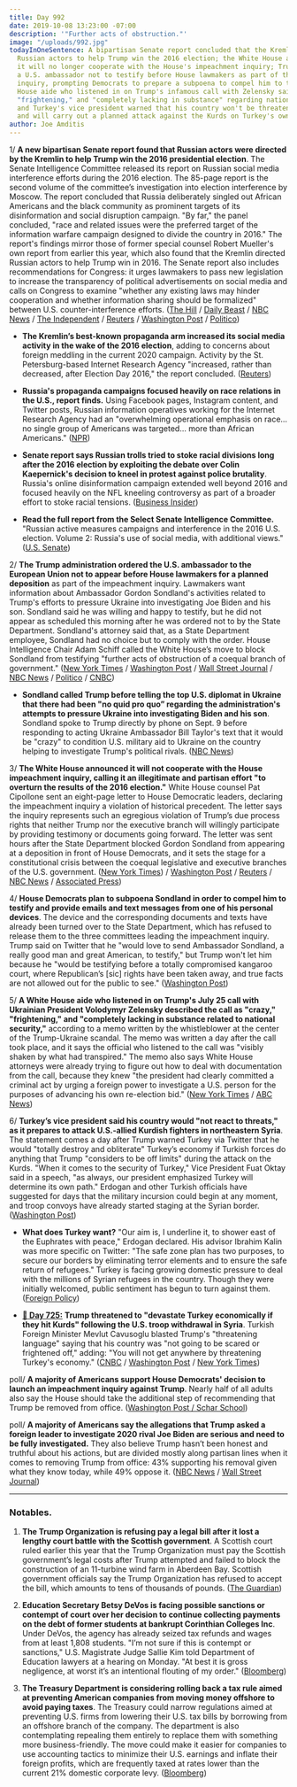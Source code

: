 ```yaml
---
title: Day 992
date: 2019-10-08 13:23:00 -07:00
description: '"Further acts of obstruction."'
image: "/uploads/992.jpg"
todayInOneSentence: A bipartisan Senate report concluded that the Kremlin directed
  Russian actors to help Trump win the 2016 election; the White House announced that
  it will no longer cooperate with the House's impeachment inquiry; Trump ordered
  a U.S. ambassador not to testify before House lawmakers as part of the impeachment
  inquiry, prompting Democrats to prepare a subpoena to compel him to testify; a White
  House aide who listened in on Trump's infamous call with Zelensky said it was "crazy,"
  "frightening," and "completely lacking in substance" regarding national security;
  and Turkey's vice president warned that his country won't be threatened by Trump
  and will carry out a planned attack against the Kurds on Turkey's own terms.
author: Joe Amditis
---
```


1/ **A new bipartisan Senate report found that Russian actors were directed by the Kremlin to help Trump win the 2016 presidential election**. The Senate Intelligence Committee released its report on Russian social media interference efforts during the 2016 election. The 85-page report is the second volume of the committee’s investigation into election interference by Moscow. The report concluded that Russia deliberately singled out African Americans and the black community as prominent targets of its disinformation and social disruption campaign. "By far," the panel concluded, "race and related issues were the preferred target of the information warfare campaign designed to divide the country in 2016." The report's findings mirror those of former special counsel Robert Mueller's own report from earlier this year, which also found that the Kremlin directed Russian actors to help Trump win in 2016. The Senate report also includes recommendations for Congress: it urges lawmakers to pass new legislation to increase the transparency of political advertisements on social media and calls on Congress to examine "whether any existing laws may hinder cooperation and whether information sharing should be formalized" between U.S. counter-interference efforts. ([The Hill](https://thehill.com/homenews/senate/464865-senate-intel-report-finds-kremlin-directed-russian-social-media-meddling-in) / [Daily Beast](https://www.thedailybeast.com/senate-intel-russian-propaganda-exploits-american-racism?ref=wrap) / [NBC News](https://www.nbcnews.com/politics/congress/gop-dem-senators-ask-laws-block-foreign-interference-elections-social-n1063716) / [The Independent](https://www.independent.co.uk/news/world/americas/us-politics/trump-russia-2016-intelligence-report-read-kremlin-facebook-a9148036.html) / [Reuters](https://www.reuters.com/article/us-russia-disinformation-senate/russian-propaganda-increased-after-2016-u-s-election-senate-committee-idUSKBN1WN23T) / [Washington Post](https://www.washingtonpost.com/technology/2019/10/08/bipartisan-senate-report-calls-sweeping-effort-prevent-russian-interference-election/) / [Politico](https://www.politico.com/news/2019/10/08/intelligence-committee-russia-trump-report-040736))

* **The Kremlin’s best-known propaganda arm increased its social media activity in the wake of the 2016 election**, adding to concerns about foreign meddling in the current 2020 campaign. Activity by the St. Petersburg-based Internet Research Agency "increased, rather than decreased, after Election Day 2016," the report concluded. ([Reuters](https://www.reuters.com/article/us-russia-disinformation-senate/russian-propaganda-increased-after-2016-u-s-election-senate-committee-idUSKBN1WN23T))

* **Russia's propaganda campaigns focused heavily on race relations in the U.S., report finds.** Using Facebook pages, Instagram content, and Twitter posts, Russian information operatives working for the Internet Research Agency had an "overwhelming operational emphasis on race... no single group of Americans was targeted... more than African Americans." ([NPR](https://www.npr.org/2019/10/08/768319934/senate-report-russians-used-used-social-media-mostly-to-target-race-in-2016))

* **Senate report says Russian trolls tried to stoke racial divisions long after the 2016 election by exploiting the debate over Colin Kaepernick's decision to kneel in protest against police brutality**. Russia's online disinformation campaign extended well beyond 2016 and focused heavily on the NFL kneeling controversy as part of a broader effort to stoke racial tensions. ([Business Insider](https://www.businessinsider.com/russian-trolls-used-colin-kaepernick-nfl-kneeling-debate-divide-2019-10))

* **Read the full report from the Select Senate Intelligence Committee.** "Russian active measures campaigns and interference in the 2016 U.S. election. Volume 2: Russia's use of social media, with additional views." ([U.S. Senate](https://www.intelligence.senate.gov/sites/default/files/documents/Report_Volume2.pdf))

2/ **The Trump administration ordered the U.S. ambassador to the European Union not to appear before House lawmakers for a planned deposition** as part of the impeachment inquiry. Lawmakers want information about Ambassador Gordon Sondland's activities related to Trump's efforts to pressure Ukraine into investigating Joe Biden and his son. Sondland said he was willing and happy to testify, but he did not appear as scheduled this morning after he was ordered not to by the State Department. Sondland's attorney said that, as a State Department employee, Sondland had no choice but to comply with the order. House Intelligence Chair Adam Schiff called the White House’s move to block Sondland from testifying "further acts of obstruction of a coequal branch of government." ([New York Times](https://www.nytimes.com/2019/10/08/us/politics/sondland-trump-ukraine-impeach.html) / [Washington Post](https://www.washingtonpost.com/national-security/gordon-sondland-key-us-official-in-political-storm-over-ukraine-to-be-deposed-in-impeachment-inquiry/2019/10/07/c3c1703e-e942-11e9-9306-47cb0324fd44_story.html) / [Wall Street Journal](https://www.wsj.com/articles/state-department-directs-gordon-sondland-not-to-appear-for-house-testimony-lawyer-says-11570538414) / [NBC News](https://www.nbcnews.com/politics/donald-trump/trump-administration-orders-ambassador-center-ukraine-scandal-not-appear-congress-n1063636) / [Politico](https://www.politico.com/news/2019/10/08/trumps-eu-ambassador-ordered-to-not-give-deposition-in-impeachment-probe-000278) / [CNBC](https://www.cnbc.com/2019/10/08/trump-admin-blocks-us-diplomat-from-testifying-in-impeachment-probe-lawyer-says.html))

* **Sondland called Trump before telling the top U.S. diplomat in Ukraine that there had been "no quid pro quo” regarding the administration's attempts to pressure Ukraine into investigating Biden and his son**. Sondland spoke to Trump directly by phone on Sept. 9 before responding to acting Ukraine Ambassador Bill Taylor's text that it would be "crazy" to condition U.S. military aid to Ukraine on the country helping to investigate Trump's political rivals. ([NBC News](https://www.nbcnews.com/politics/white-house/ambassador-eu-called-trump-texting-no-quid-pro-quo-top-n1063841))

3/ **The White House announced it will not cooperate with the House impeachment inquiry, calling it an illegitimate and partisan effort "to overturn the results of the 2016 election."** White House counsel Pat Cipollone sent an eight-page letter to House Democratic leaders, declaring the impeachment inquiry a violation of historical precedent. The letter says the inquiry represents such an egregious violation of Trump’s due process rights that neither Trump nor the executive branch will willingly participate by providing testimony or documents going forward. The letter was sent hours after the State Department blocked Gordon Sondland from appearing at a deposition in front of House Democrats, and it sets the stage for a constitutional crisis between the coequal legislative and executive branches of the U.S. government.  ([New York Times](https://www.nytimes.com/2019/10/08/us/politics/sondland-trump-ukraine-impeach.html)) / [Washington Post](https://www.washingtonpost.com/politics/trump-impeachment-inquiry-live-updates/2019/10/08/55dd0b64-e94c-11e9-9306-47cb0324fd44_story.html) / [Reuters](https://www.reuters.com/article/us-usa-trump-whistleblower/white-house-says-it-will-refuse-to-cooperate-with-impeachment-inquiry-idUSKBN1WN0CV) / [NBC News](https://www.nbcnews.com/politics/trump-impeachment-inquiry/white-house-refuses-turn-over-documents-democrats-impeachment-inquiry-n1063771) / [Associated Press](https://www.apnews.com/22b5861e55084f39b7c7cf92cbbf3333))

4/ **House Democrats plan to subpoena Sondland in order to compel him to testify and provide emails and text messages from one of his personal devices**. The device and the corresponding documents and texts have already been turned over to the State Department, which has refused to release them to the three committees leading the impeachment inquiry. Trump said on Twitter that he "would love to send Ambassador Sondland, a really good man and great American, to testify," but Trump won't let him because he "would be testifying before a totally compromised kangaroo court, where Republican’s \[sic\] rights have been taken away, and true facts are not allowed out for the public to see." ([Washington Post](https://www.washingtonpost.com/national-security/gordon-sondland-key-us-official-in-political-storm-over-ukraine-to-be-deposed-in-impeachment-inquiry/2019/10/07/c3c1703e-e942-11e9-9306-47cb0324fd44_story.html))

5/ **A White House aide who listened in on Trump's July 25 call with Ukrainian President Volodymyr Zelensky described the call as "crazy," "frightening," and "completely lacking in substance related to national security,"** according to a memo written by the whistleblower at the center of the Trump-Ukraine scandal. The memo was written a day after the call took place, and it says the official who listened to the call was "visibly shaken by what had transpired." The memo also says White House attorneys were already trying to figure out how to deal with documentation from the call, because they knew "the president had clearly committed a criminal act by urging a foreign power to investigate a U.S. person for the purposes of advancing his own re-election bid." ([New York Times](https://www.nytimes.com/2019/10/08/us/politics/trump-ukraine-whistleblower.html) / [ABC News](https://abcnews.go.com/Politics/white-house-official-told-whistleblower-trump-ukraine-call/story?id=66141284))

6/ **Turkey’s vice president said his country would "not react to threats," as it prepares to attack U.S.-allied Kurdish fighters in northeastern Syria**. The statement comes a day after Trump warned Turkey via Twitter that he would "totally destroy and obliterate" Turkey’s economy if Turkish forces do anything that Trump "considers to be off limits" during the attack on the Kurds. "When it comes to the security of Turkey," Vice President Fuat Oktay said in a speech, "as always, our president emphasized Turkey will determine its own path." Erdogan and other Turkish officials have suggested for days that the military incursion could begin at any moment, and troop convoys have already started staging at the Syrian border. ([Washington Post](https://www.washingtonpost.com/world/middle_east/turkey-rejectstrumps-threats-amid-conflicting-us-signals-over-syria-offensive/2019/10/08/a86d3096-e93a-11e9-a329-7378fbfa1b63_story.html))

* **What does Turkey want?** "Our aim is, I underline it, to shower east of the Euphrates with peace," Erdogan declared. His advisor Ibrahim Kalin was more specific on Twitter: "The safe zone plan has two purposes, to secure our borders by eliminating terror elements and to ensure the safe return of refugees." Turkey is facing growing domestic pressure to deal with the millions of Syrian refugees in the country. Though they were initially welcomed, public sentiment has begun to turn against them. ([Foreign Policy](https://foreignpolicy.com/2019/10/07/trump-erdogan-turkey-syria-pyd-kurds-incursion-baghdad-protests-security-north-korea-talks/))

* **[📌 Day 725:](https://whatthefuckjusthappenedtoday.com/2019/01/14/day-725/)** **Trump threatened to "devastate Turkey economically if they hit Kurds" following the U.S. troop withdrawal in Syria**. Turkish Foreign Minister Mevlut Cavusoglu blasted Trump's "threatening language" saying that his country was "not going to be scared or frightened off," adding: "You will not get anywhere by threatening Turkey's economy." ([CNBC](https://www.cnbc.com/2019/01/14/trump-threatens-to-devastate-turkey-economically-if-it-attacks-kurds.html) / [Washington Post](https://www.washingtonpost.com/world/national-security/trumps-vow-to-devastate-turkey-rattles-negotiations-over-syria-withdrawal/2019/01/14/1a61049c-17ff-11e9-88fe-f9f77a3bcb6c_story.html) / [New York Times](https://www.nytimes.com/2019/01/13/us/politics/trump-turkey-kurds.html))

poll/ **A majority of Americans support House Democrats' decision to launch an impeachment inquiry against Trump**. Nearly half of all adults also say the House should take the additional step of recommending that Trump be removed from office. ([Washington Post / Schar School](https://www.washingtonpost.com/context/oct-1-6-2019-washington-post-schar-school-poll/712f999b-b8d1-4c82-a78c-a65edc84dbd0/))

poll/ **A majority of Americans say the allegations that Trump asked a foreign leader to investigate 2020 rival Joe Biden are serious and need to be fully investigated.** They also believe Trump hasn’t been honest and truthful about his actions, but are divided mostly along partisan lines when it comes to removing Trump from office: 43% supporting his removal given what they know today, while 49% oppose it. ([NBC News](https://www.nbcnews.com/politics/meet-the-press/poll-public-views-trump-ukraine-charges-serious-half-say-he-n1063876) / [Wall Street Journal](https://www.wsj.com/articles/majority-of-americans-back-trump-impeachment-probe-wsj-nbc-poll-finds-11570568421))

---

### Notables.

1. **The Trump Organization is refusing pay a legal bill after it lost a lengthy court battle with the Scottish government**. A Scottish court ruled earlier this year that the Trump Organization must pay the Scottish government’s legal costs after Trump attempted and failed to block the construction of an 11-turbine wind farm in Aberdeen Bay. Scottish government officials say the Trump Organization has refused to accept the bill, which amounts to tens of thousands of pounds. ([The Guardian](https://amp.theguardian.com/us-news/2019/oct/08/trump-organization-rejects-legal-bill-after-losing-windfarm-court-battle))

2. **Education Secretary Betsy DeVos is facing possible sanctions or contempt of court over her decision to continue collecting payments on the debt of former students at bankrupt Corinthian Colleges Inc**. Under DeVos, the agency has already seized tax refunds and wages from at least 1,808 students. "I’m not sure if this is contempt or sanctions," U.S. Magistrate Judge Sallie Kim told Department of Education lawyers at a hearing on Monday. "At best it is gross negligence, at worst it’s an intentional flouting of my order." ([Bloomberg](https://www.bloomberg.com/news/articles/2019-10-07/judge-rips-education-department-over-student-debt-collection))

3. **The Treasury Department is considering rolling back a tax rule aimed at preventing American companies from moving money offshore to avoid paying taxes**. The Treasury could narrow regulations aimed at preventing U.S. firms from lowering their U.S. tax bills by borrowing from an offshore branch of the company. The department is also contemplating repealing them entirely to replace them with something more business-friendly. The move could make it easier for companies to use accounting tactics to minimize their U.S. earnings and inflate their foreign profits, which are frequently taxed at rates lower than the current 21% domestic corporate levy. ([Bloomberg](https://www.bloomberg.com/news/articles/2019-10-08/trump-weighs-weakening-obama-rules-to-curb-corporate-inversions))